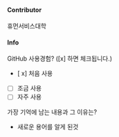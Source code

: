#### Contributor
휴먼서비스대학

#### Info

GitHub 사용경험? ([x] 하면 체크됩니다.)
- [ x] 처음 사용
- [ ] 조금 사용
- [ ] 자주 사용

가장 기억에 남는 내용과 그 이유는? 
- 새로운 용어를 알게 된것
